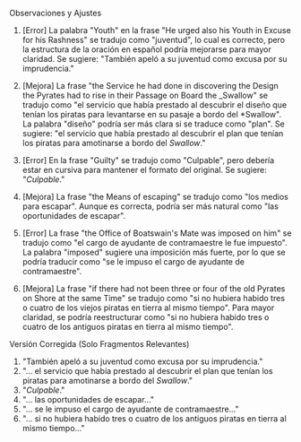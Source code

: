 Observaciones y Ajustes

1. [Error] La palabra "Youth" en la frase "He urged also his Youth in Excuse for his Rashness" se tradujo como "juventud", lo cual es correcto, pero la estructura de la oración en español podría mejorarse para mayor claridad. Se sugiere: "También apeló a su juventud como excusa por su imprudencia."

2. [Mejora] La frase "the Service he had done in discovering the Design the Pyrates had to rise in their Passage on Board the _Swallow" se tradujo como "el servicio que había prestado al descubrir el diseño que tenían los piratas para levantarse en su pasaje a bordo del *Swallow". La palabra "diseño" podría ser más clara si se traduce como "plan". Se sugiere: "el servicio que había prestado al descubrir el plan que tenían los piratas para amotinarse a bordo del *Swallow*."

3. [Error] En la frase "Guilty" se tradujo como "Culpable", pero debería estar en cursiva para mantener el formato del original. Se sugiere: "*Culpable*."

4. [Mejora] La frase "the Means of escaping" se tradujo como "los medios para escapar". Aunque es correcta, podría ser más natural como "las oportunidades de escapar".

5. [Error] La frase "the Office of Boatswain's Mate was imposed on him" se tradujo como "el cargo de ayudante de contramaestre le fue impuesto". La palabra "imposed" sugiere una imposición más fuerte, por lo que se podría traducir como "se le impuso el cargo de ayudante de contramaestre".

6. [Mejora] La frase "if there had not been three or four of the old Pyrates on Shore at the same Time" se tradujo como "si no hubiera habido tres o cuatro de los viejos piratas en tierra al mismo tiempo". Para mayor claridad, se podría reestructurar como "si no hubiera habido tres o cuatro de los antiguos piratas en tierra al mismo tiempo".

Versión Corregida (Solo Fragmentos Relevantes)

1. "También apeló a su juventud como excusa por su imprudencia."
2. "... el servicio que había prestado al descubrir el plan que tenían los piratas para amotinarse a bordo del *Swallow*."
3. "*Culpable*."
4. "... las oportunidades de escapar..."
5. "... se le impuso el cargo de ayudante de contramaestre..."
6. "... si no hubiera habido tres o cuatro de los antiguos piratas en tierra al mismo tiempo..."